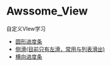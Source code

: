 # Awssome_View
自定义VIew学习

* [圆形进度条](https://github.com/shucc/Awssome_View/blob/master/app/src/main/java/org/cchao/awesome/widget/CircleProgressView.java)
* [侧滑(目前只有左滑，常用与列表滑出)](https://github.com/shucc/Awssome_View/blob/master/app/src/main/java/org/cchao/awesome/widget/SideslipView.java)
* [横向进度条](https://github.com/shucc/Awssome_View/blob/master/app/src/main/java/org/cchao/awesome/widget/HorizontalProgressView.java)